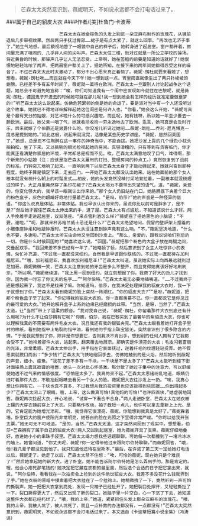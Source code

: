 > 芒森太太突然意识到，薇妮明天，不如说永远都不会打电话过来了。

###属于自己的貂皮大衣
####作者/[美]杜鲁门·卡波蒂

						芒森太太在她金棕色的头发上别进一朵亚麻布制作的玫瑰花，从镜前退后几步审视效果。然后两只手抚过臀部……裙子是有点太紧了，就这么回事。“再改也无济于事了，”她生气地想。最后藐视地瞥了一眼镜中自己的样子后，她转身进了起居室。窗户都开着，房间里充满了喧闹的、几乎非人间的尖叫声。芒森太太住三楼，街对过就是一所公立学校的操场。将近黄昏的时候，那噪声几乎让人无法忍受。上帝啊，她在签租约前要是知道的话就好了!她恨恨地轻轻咕哝了两声，把两扇窗户都关上了，据她所知，在接下来的两年间她都得忍受这样的噪音了。不过芒森太太此时太激动了，都分不出心思来真正着恼了。薇妮·朗杜就要来看她了，想想看，薇妮·朗杜唉……而且就在今天下午!她一想到这一点，胃里简直就像生出了两只扑棱棱的翅膀。已经差不多有五年时间了，薇妮就一直待在欧洲。芒森太太一旦跟别人讨论起战争这个话题，她总会不可避免地宣称：“唉，你们可知道我有一个闺中密友现如今就住在巴黎呢，就是薇妮·朗杜，德国鬼子开进去的时候她可就在那儿呢!我一想到她会有怎样的经历就准定要做噩梦的!”听芒森太太这么说起来，仿佛危若累卵的倒是她的命运了。要是派对当中有一个人还没听过这个故事，她就巴不得地详细解释起她这位闺密是何许人也。“你看，”她会这么开始，“薇妮可真是个最有天分的姑娘，对艺术啦什么的可感兴趣啦。而且呢，她有钱呀，所以她一年至少要去一趟欧洲。最后，她父亲一咽了气，她就收拾收拾一劳永逸地去了欧洲。乖乖，她可真是会及时行乐，后来就嫁了个伯爵还是男爵什么的。你没准儿听说过她吧……薇妮·朗杜……乔利·尼克博克一度总是提到她的。”如此这般，说起来就没完，活像是某些历史学讲座。“薇妮，居然回美国了，”她想，总是忍不住陶醉在这一事件的神奇当中，不能自拔。她把沙发上靠的几个绿色小枕头拍拍松，坐了下来。又以挑剔的眼光检视起她的房间。真够滑稽的，只有等到有贵客临门，你才能真正看清楚你家居的环境，平常却总是视而不见。唉，芒森太太满意地叹了口气，难得啊，那个新来的小姑娘（注：应该是指芒森太太雇用的打扫、整理房间的钟点工。）竟然恢复到了战前的标准。门铃突兀地响了起来。一直响到两下以后芒森太太身子才能动弹起来，她就兴奋到那种程度。她终于算是镇定下来，走去应门。一开始芒森太太都没认出她来。站在她面前的那个女人根本就没有梳什么朝上的时髦发式……相反，她的头发竟然没精打采地耷拉着，一副根本就没梳理过的样子。大正月里竟然穿了条印花裙子?芒森太太竭力不要带出失望的语气，道，“薇妮，亲爱的，你变化够大的，我早该一眼就认出你来的。”那个女人仍旧站在门口。她胳膊底下夹着个巨大的粉色盒子，灰色的眼睛好奇地打量着芒森太太。“是吗，伯莎?”她的声音是一种怪异的低语。“你这么说真是体贴，非常体贴。我也早该认出你来的，虽说你比以前可是胖多了，是不是?”然后她才握住芒森太太伸出来的手，进了屋。芒森太太有点尴尬，不知道该说什么才好。两人手挽着手走进起居室，双双落座。“来点雪利酒怎么样?”薇妮摇了摇她黑色的小脑袋：“不要，谢啦。”“呃，那就来杯苏格兰威士忌还是什么?”芒森太太绝望地问。假冒的壁炉架上摆着的小雕像座钟柔和地敲钟报时。芒森太太从没注意到钟声竟有这么响。“不，”薇妮坚决地道，“什么也不要，多谢啦。”芒森太太听天由命地又坐回到沙发上。“那么，亲爱的，跟我说说咱们别后的一切。你是什么时候回国的?”她喜欢这么说。“回国。”薇妮把那个粉色的大盒子放在两腿之间，交叠起双手。“我回来差不多已经有一年了，”她略顿了顿，然后意识到了女主人吃惊非小的表情，匆忙补充道，“不过我一直都没来纽约。自然我是早该跟你联络的，不过我一直都待在加利福尼亚。”“哦，加利福尼亚，我喜欢加利福尼亚!”芒森太太叫道，虽说她实际上向西最远就到过芝加哥。薇妮微微一笑，芒森太太注意到她的牙齿是多么不整齐，而且觉得她真该好好地刷刷牙。“所以啊，”薇妮继续道，“我上周一回到纽约，就立刻想起了你。我费了好大的劲儿才找到你，因为我一时忘了你丈夫的名字……”“阿尔伯特。”芒森太太毫无必要地插嘴道。“……不过我终于还是想起来了，我这不是找来了嘛。你知道吗，伯莎，在我决定处理掉我的貂皮大衣时，我一下子就想到了你。”芒森太太看到薇妮的脸上突然一阵潮红。“你的貂皮大衣?”“是呀，”薇妮道，把那个粉色盒子举了起来。“你记得我的貂皮大衣的。你一直都羡慕不已。你一直都说它是你见过的最可爱的大衣。”她开始解开盒子上系的边缘已经磨损的丝带。“当然，是呀，当然了，”芒森太太道，让“当然”带上了温柔的颤音。“我对我自己说，‘薇妮·朗杜，你留着那件大衣到底还有什么用呢?为什么不让伯莎拥有它呢?’你瞧，伯莎，我在巴黎买到了最奢华的紫貂皮大衣，你也可以理解我真的不需要有两件毛皮大衣。况且我还有我的银狐夹克。”芒森太太眼看着她打开盒子里衬的棉纸，看到她指甲上龟裂的指甲油，看到她的手指上珠宝皆无，突然意识到了很多隐含的内情。“于是我就想到了你，除非是你想要它，否则我决不肯出手，想到别的任何人拥有了它我都会受不了。”她拎着那件大衣，站起来，翻来覆去地展示。那确实是件漂亮的大衣；毛皮闪着富丽的光泽，非常柔顺。芒森太太伸出手，用手指在它表面抚过，逆着纤毛的纹理轻轻抚弄。她不假思索就脱口而出：“多少钱?”芒森太太飞快地缩回手去，仿佛她触到的是火焰，然后她听到薇妮的声音，细小、疲惫。“我花了差不多有一千块。一千块是不是太多了?”芒森太太能听到楼下街对面操场上震耳欲聋的喧嚣，她头一次对此心怀感激。那分散了她过于集中的注意力，可以舒缓使她透不过气来的情感强度。“恐怕是太多了。我真的买不起，”芒森太太思绪纷乱地道，眼睛仍旧盯着那件大衣，不敢抬起眼睛去看另一个女人的脸。薇妮把大衣往沙发上一扔。“唉，我真心想让你拥有它。一千块也真不算多，不过我想从我的投资里也应该能得到些回报……你出得起多少?”芒森太太闭上了眼睛。哦，上帝，这么做真可怕!真他妈的可怕!“也许四百块，”她虚弱地回答。薇妮再次捡起大衣，开心地说，“试穿一下看合不合身。”两人走进卧室，芒森太太在她衣橱上镶的大穿衣镜前穿上了大衣。只要略作改动，袖子截短一点儿，也许可以拿去重新上上光。是的，它肯定能为她增光添彩。“哦，我觉得它很漂亮，薇妮。你能想到我真是太好了。”薇妮靠着墙，卧室巨大的窗户使阳光非常明亮，她苍白的脸在光照之下显得非常严峻。“你可以给我开张支票，”她无可无不可地道。“是的，当然，”芒森太太道，这才突然间回到了现实中。想想看，伯莎•芒森拥有了属于自己的貂皮大衣!两人又回到起居室，她为薇妮开具了支票。薇妮仔细地叠好，放进她小小的串珠手袋里。芒森太太竭力想找些话题聊聊，可她每一次都撞到了一堵冷冰冰的墙上。她曾问道，“你丈夫呢，薇妮?你一定得带他过来跟阿尔伯特聊聊。”而薇妮回答，“哦，他!我几辈子都没见到他了。我只知道他还待在里斯本。”最后，在许诺了第二天一定给她打电话以后，薇妮走了。她走了以后，芒森太太禁不住想：“唉，可怜的薇妮，现在她只是个难民了!”然后她拿起她的新大衣，进了卧室。她不能告诉阿尔伯特她是怎么弄到手的，那是肯定的。喔，他会心疼死那笔钱的!她决定把它藏在衣橱的最里面，然后选个合适的日子把它拿出来，就说，“阿尔伯特，看看我在一次拍卖会上捡到的这件绝世貂皮大衣。我差不多没花什么钱就弄到了手。”她在衣橱的黑暗中摸索着把大衣挂在了一个挂钩上。她稍微拽了一下，竟然听到一声可怕的撕裂声。她一把把大衣拿到亮处，发现一只袖子已经扯开了。她把裂口处撑开，又轻轻撕扯了一下。裂口撕得更大了，然后又出现了新的裂口。她脑子里一片空白，心一下沉了下去，她知道这整件大衣都已经朽烂了。“哦，我的上帝，”她道，紧紧抓住头发上那朵亚麻布的玫瑰花。“哦，我的上帝，我被人坑了，被人坑死了，而且一点补救的办法都没有，一点都没有!”芒森太太突然意识到，薇妮明天，不如说永远都不会打电话过来了。本文选自《卡波蒂短篇小说全集》（冯涛译） 